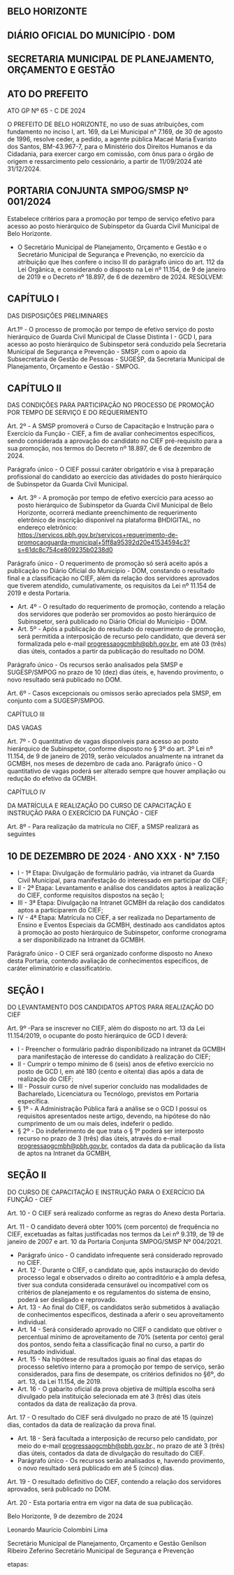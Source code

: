 ## BELO HORIZONTE

## DIÁRIO OFICIAL DO MUNICÍPIO · DOM

## SECRETARIA MUNICIPAL DE PLANEJAMENTO, ORÇAMENTO E GESTÃO

## ATO DO PREFEITO

ATO GP Nº 65 - C DE 2024

O PREFEITO DE BELO HORIZONTE, no uso de suas atribuições, com fundamento no inciso I, art. 169, da Lei Municipal n° 7.169, de 30 de agosto de 1996, resolve ceder, a pedido, a agente pública Macaé Maria Evaristo dos Santos, BM-43.967-7, para o Ministério dos Direitos Humanos e da Cidadania, para exercer cargo em comissão, com ônus para o órgão de origem e ressarcimento pelo cessionário, a partir de 11/09/2024 até 31/12/2024.

## PORTARIA CONJUNTA SMPOG/SMSP Nº 001/2024

Estabelece critérios para a promoção por tempo de serviço efetivo para acesso ao posto hierárquico de Subinspetor da Guarda Civil Municipal de Belo Horizonte.

- O Secretário Municipal de Planejamento, Orçamento e Gestão e o Secretário Municipal de Segurança e Prevenção, no exercício da atribuição que lhes confere o inciso III do parágrafo único do art. 112 da Lei Orgânica, e considerando o disposto na Lei nº 11.154, de 9 de janeiro de 2019 e o Decreto nº 18.897, de 6 de dezembro de 2024. RESOLVEM:

## CAPÍTULO I

DAS DISPOSIÇÕES PRELIMINARES

Art.1º - O processo de promoção por tempo de efetivo serviço do posto hierárquico de Guarda Civil Municipal de Classe Distinta I - GCD I, para acesso ao posto hierárquico de Subinspetor será conduzido pela Secretaria Municipal de Segurança e Prevenção - SMSP, com o apoio da Subsecretaria de Gestão de Pessoas - SUGESP, da Secretaria Municipal de Planejamento, Orçamento e Gestão - SMPOG.

## CAPÍTULO II

DAS CONDIÇÕES PARA PARTICIPAÇÃO NO PROCESSO DE PROMOÇÃO POR TEMPO DE SERVIÇO E DO REQUERIMENTO

Art. 2º - A SMSP promoverá o Curso de Capacitação e Instrução para o Exercício da Função - CIEF, a fim de avaliar conhecimentos específicos, sendo considerada a aprovação do candidato no CIEF pré-requisito para a sua promoção, nos termos do Decreto nº 18.897, de 6 de dezembro de 2024.

Parágrafo único - O CIEF possui caráter obrigatório e visa à preparação profissional do candidato ao exercício das atividades do posto hierárquico de Subinspetor da Guarda Civil Municipal.

- Art.  3º  -  A  promoção  por  tempo  de  efetivo  exercício  para  acesso  ao  posto hierárquico de Subinspetor da Guarda Civil Municipal de Belo Horizonte, ocorrerá mediante preenchimento de requerimento eletrônico de inscrição disponível na plataforma BHDIGITAL, no  endereço  eletrônico:  https://servicos.pbh.gov.br/servicos+requerimento-de-promocaoguarda-municipal+5ff8a95392d20e41534594c3?s=61dc8c754ce809235b0238d0

Parágrafo único - O requerimento de promoção só será aceito após a publicação no Diário Oficial do Município - DOM, constando o resultado final e a classificação no CIEF, além da relação dos servidores aprovados que tiverem atendido, cumulativamente, os requisitos da Lei nº 11.154 de 2019 e desta Portaria.

- Art. 4º - O resultado do requerimento de promoção, contendo a relação dos servidores que poderão ser promovidos ao posto hierárquico de Subinspetor, será publicado no Diário Oficial do Município - DOM.
- Art. 5º - Após a publicação do resultado do requerimento de promoção, será permitida a interposição de recurso pelo candidato, que deverá ser formalizada pelo e-mail progressaogcmbh@pbh.gov.br, em até 03 (três) dias úteis, contados a partir da publicação do resultado no DOM.

Parágrafo único - Os recursos serão analisados pela SMSP e SUGESP/SMPOG no prazo de 10 (dez) dias úteis, e, havendo provimento, o novo resultado será publicado no DOM.

Art. 6º - Casos excepcionais ou omissos serão apreciados pela SMSP, em conjunto com a SUGESP/SMPOG.

CAPÍTULO III

DAS VAGAS

Art. 7º - O quantitativo de vagas disponíveis para acesso ao posto hierárquico de Subinspetor, conforme disposto no § 3º do art. 3º Lei nº 11.154, de 9 de janeiro de 2019, serão veiculados anualmente na intranet da GCMBH, nos meses de dezembro de cada ano. Parágrafo único - O quantitativo de vagas poderá ser alterado sempre que houver ampliação ou redução do efetivo da GCMBH.

CAPÍTULO IV

DA MATRÍCULA E REALIZAÇÃO DO CURSO DE CAPACITAÇÃO E INSTRUÇÃO PARA O EXERCÍCIO DA FUNÇÃO - CIEF

Art. 8º - Para realização da matrícula no CIEF, a SMSP realizará as seguintes

<!-- image -->

## 10 DE DEZEMBRO DE 2024 · ANO XXX · N° 7.150

- I - 1ª Etapa: Divulgação de formulário padrão, via intranet da Guarda Civil Municipal, para manifestação do interessado em participar do CIEF;
- II - 2ª Etapa: Levantamento e análise dos candidatos aptos à realização do CIEF, conforme requisitos dispostos na seção I;
- III - 3ª Etapa: Divulgação na Intranet GCMBH da relação dos candidatos aptos a participarem do CIEF;
- IV - 4ª Etapa: Matrícula no CIEF, a ser realizada no Departamento de Ensino e Eventos Especiais da GCMBH, destinado aos candidatos aptos à promoção ao posto hierárquico de Subinspetor, conforme cronograma a ser disponibilizado na Intranet da GCMBH.

Parágrafo único - O CIEF será organizado conforme disposto no Anexo desta Portaria, contendo avaliação de conhecimentos específicos, de caráter eliminatório e classificatório.

## SEÇÃO I

DO LEVANTAMENTO DOS CANDIDATOS APTOS PARA REALIZAÇÃO DO CIEF

Art.  9º  -Para  se  inscrever  no  CIEF,  além  do  disposto  no  art.  13  da  Lei 11.154/2019, o ocupante do posto hierárquico de GCD I deverá:

- I - Preencher o formulário padrão disponibilizado na intranet da GCMBH para manifestação de interesse do candidato à realização do CIEF;
- II - Cumprir o tempo mínimo de 6 (seis) anos de efetivo exercício no posto de GCD I, em até 180 (cento e oitenta) dias após a data de realização do CIEF;
- III - Possuir curso de nível superior concluído nas modalidades de Bacharelado, Licenciatura ou Tecnólogo, previstos em Portaria específica.
- § 1º - A Administração Pública fará a análise se o GCD I possui os requisitos apresentados neste artigo, devendo, na hipótese do não cumprimento de um ou mais deles, indeferir o pedido.
- § 2º - Do indeferimento de que trata o § 1º poderá ser interposto recurso no prazo de 3 (três) dias úteis, através do e-mail progressaogcmbh@pbh.gov.br, contados da data da publicação da lista de aptos na Intranet da GCMBH,

## SEÇÃO II

DO CURSO DE CAPACITAÇÃO E INSTRUÇÃO PARA O EXERCÍCIO DA FUNÇÃO - CIEF

Art. 10 - O CIEF será realizado conforme as regras do Anexo desta Portaria.

Art. 11 - O candidato deverá obter 100% (cem porcento) de frequência no CIEF, excetuadas as faltas justificadas nos termos da Lei nº 9.319, de 19 de janeiro de 2007 e art. 10 da Portaria Conjunta SMPOG/SMSP Nº 004/2021.

- Parágrafo único - O candidato infrequente será considerado reprovado no CIEF.
- Art.  12  -  Durante  o  CIEF,  o  candidato  que,  após  instauração  do  devido processo legal e observados o direito ao contraditório e à ampla defesa, tiver sua conduta considerada censurável ou incompatível com os critérios de planejamento e os regulamentos do sistema de ensino, poderá ser desligado e reprovado.
- Art. 13 - Ao final do CIEF, os candidatos serão submetidos à avaliação de conhecimentos específicos, destinada a aferir o seu aproveitamento individual.
- Art.  14  -  Será  considerado  aprovado  no  CIEF  o  candidato  que  obtiver  o percentual mínimo de aproveitamento de 70% (setenta por cento) geral dos pontos, sendo feita a classificação final no curso, a partir do resultado individual.
- Art. 15 - Na hipótese de resultados iguais ao final das etapas do processo seletivo interno para a promoção por tempo de serviço, serão considerados, para fins de desempate, os critérios definidos no §6º, do art. 13, da Lei 11.154, de 2019.
- Art. 16 - O gabarito oficial da prova objetiva de múltipla escolha será divulgado pela instituição selecionada em até 3 (três) dias úteis contados da data de realização da prova.

Art. 17 - O resultado do CIEF será divulgado no prazo de até 15 (quinze) dias, contados da data de realização da prova final.

- Art. 18 - Será facultada a interposição de recurso pelo candidato, por meio do e-mail progressaogcmbh@pbh.gov.br., no prazo de até 3 (três) dias úteis, contados da data de divulgação do resultado do CIEF.
- Parágrafo único - Os recursos serão analisados e, havendo provimento, o novo resultado será publicado em até 5 (cinco) dias.

Art. 19 - O resultado definitivo do CIEF, contendo a relação dos servidores aprovados, será publicado no DOM.

Art. 20 - Esta portaria entra em vigor na data de sua publicação.

Belo Horizonte, 9 de dezembro de 2024

Leonardo Maurício Colombini Lima

Secretário Municipal de Planejamento, Orçamento e Gestão Genilson Ribeiro Zeferino Secretário Municipal de Segurança e Prevenção

etapas:

<!-- image -->